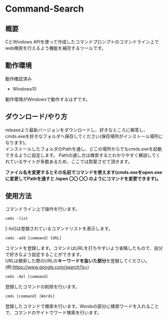 # Command-Search
## 概要
CとWindows APIを使って作成したコマンドプロンプトのコマンドライン上でweb検索を行えるよう機能を補完するツールです。

## 動作環境
動作確認済み
* Windows10  

動作環境がWindowsで動作するはずです。  

## ダウンロード/やり方
releaseより最新バージョンをダウンロードし、好きなところに解答し、cmds.exeを好きなフォルダへ保存してください(保存場所がインストール場所になります)。  
インストールしたフォルダのPathを通し、どこの場所からでもcmds.exeを起動できるように設定します。
Pathの通し方は検索するとわかりやすく解説してくれているサイトが多数あるため、ここでは割愛させて頂きます。  
  
**ファイル名を変更するとその名前でコマンドを使えます(cmds.exeをopen.exeに変更してPathを通すと /open 〇〇 〇〇 のようにコマンドを変更できます)。**

## 使用方法
コマンドライン上で操作を行います。　　

    cmds -list  
[-list]は登録されているコマンドリストを表示します。

    cmds -add [command] [URL]  
コマンドを登録します。コマンドはURLを打ちやすいよう省略したもので、自分で好きなよう設定することができます。    
URLは検索した際のURLの**キーワードを抜いた部分**を登録してください。  
(例:https://www.google.com/search?q=)  

    cmds -del [command]
登録したコマンドの削除を行います。

    cmds [command] [Words]
登録したコマンドで検索を行います。Wordsの部分に検索ワードを入れることで、コマンドのサイトでワード検索を行います。
